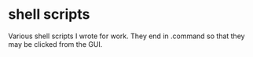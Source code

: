 # shell scripts

Various shell scripts I wrote for work. They end in .command so that they may be clicked from the GUI.
